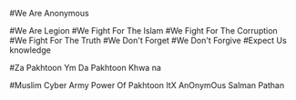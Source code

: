 #We Are Anonymous



#We Are Legion
#We Fight For The Islam
#We Fight For The Corruption
#We Fight For The Truth
#We Don't Forget
#We Don't Forgive
#Expect Us knowledge

#Za Pakhtoon Ym Da Pakhtoon Khwa na

#Muslim Cyber Army Power Of Pakhtoon ItX AnOnymOus Salman Pathan
